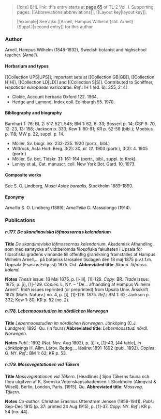 > [!cite] BHL link: this entry starts at [page 65](https://www.biodiversitylibrary.org/item/103414#page/113/mode/1up) of TL-2 Vol. I.
> Supporting pages: [[Abbreviations|abbreviations]], [[Layout key|layout key]].

> [!example] See also [[Arnell, Hampus Wilhelm {std. Arnell} (Suppl.)|second entry]] for this author

### Author

Arnell, Hampus Wilhelm (1848-1932), Swedish botanist and highschool teacher. (*Arnell*).

#### Herbarium and types

[[Collection UPS|UPS]]; important sets at [[Collection GB|GB]], [[Collection H|H]], [[Collection LD|LD]] and [[Collection S|S]]. Contributed to Schiffner, *Hepaticae europaeae exsiccatae*.
*Ref*.: IH 1 (ed. 6): 355, 2: 41.
- Clokie, Account herbaria Oxford 122. 1964.
- Hedge and Lamond, Index coll. Edinburgh 55. 1970.

#### Bibliography and biography

Barnhart 1: 76; BL 2: 517, 521, 545; BM 1: 62, 6: 33; Bossert p. 14; GSP 9: 70, 12: 23, 13: 158; Jackson p. 333; Kew 1: 80-81; KR p. 52-56 (bibl.); Moebius p. 118; MW p. 22, suppl. p. 14.
- Möller, Sv. biogr. lex. 232-235. 1920 (portr., bibl.)
- Wittrock, Acta Horti Berg. 3(2): 30, *pl. 12.* 1903 (portr.), 3(3): 4. 1905 (portr.)
- Möller, Sv. bot. Tidskr. 31: 161-164 (portr., bibl., suppl. to Krok).
- Lenley et al., Cat. manuscr. coll. New York Bot. Gard. 10. 1973.

#### Composite works

See S. O. Lindberg, *Musci Asiae borealis*, Stockholm 1889-1890.

#### Eponymy

*Arnellia* S. O. Lindberg (1889); *Arnelliella* G. Massalongo (1914).

### Publications

##### n.177. De skandinaviska löfmossornas kalendarium

**Title**
*De skandinaviska löfmossornas kalendarium*. Akademisk Afhandling, som med samtycke af vidtberömda filosofiska fakulteten i Upsala för filosofiska gradens vinnande till offentlig granskning framställes af Hampus Wilhelm Arnell,... på botanisk lärosalen tisdagen den 18 maj 1875 p.v.t.f.m. Uppsala (Esasias Edquist) 1875. Oct.
**Abbreviated title**: *Skand. löfmoss. kalend.*

**Notes**
*Thesis* issue: 18 Mai 1875, p. \[i-iii\], \[1\]-129. *Copy*: BR.
*Trade* issue: 1875, p. \[i\], \[1\]-129. *Copies*: L, NY. – "De... afhandling af Hampus Wilhelm Arnell".
*Both* issues reprinted (or preprinted) from Upsala Univ. Årsskrift 1875 (Math. Naturv.) no. 4, p. \[i\], \[1\]-129. 1875.
*Ref*.: BM 1: 62; Jackson p. 332; Kew 1: 80; KR p. 52 (no. 2).

##### n.178. Lebermoosstudien im nördlichen Norwegen

**Title**
*Lebermoosstudien im nördlichen Norwegen*. Jönköping (C.J. Lundgren) 1892. Qu. (in fours)
**Abbreviated title**: *Lebermoosstud. nördl. Norwegen*.

**Notes**
*Publ*.: 1892 (Nat. Nov. Aug 1892), p. \[i\]-x, \[1\]-43, \[44 table\], *in* Jönköpings H. Allm. Lärov. Redog.... läsåret 1891-1892 (publ. 1892). *Copies*: G, NY.
*Ref*.: BM 1: 62; KR p. 53.

##### n.179. Mossvegetationen vid Tåkern

**Title**
*Mossvegetationen vid Tåkern*. \[Headlines:\] Sjön Tåkerns fauna och flora utgifven af K. Svenska Vetenskapsakademien I. Stockholm (Almqvist & Wisell), Berlin, London, Paris. \[1915\]. Qu.
**Abbreviated title**: *Mossveg. Tåkern*.

**Notes**
*Co-author*: Christian Erasmus Otterstrøm Jensen (1859-1941).
*Publ*.: Sep-Dec 1915 (p. 37: printed 24 Aug 1915), p. \[1\]-37. *Copy*: NY.
*Ref*.: KR p. 54 (no. 44).

